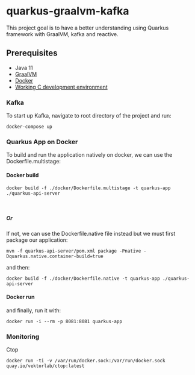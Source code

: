 # quarkus-graalvm-kafka
This project goal is to have a better understanding using Quarkus framework with GraalVM, kafka and reactive.

## Prerequisites

- Java 11
- [GraalVM](https://quarkus.io/guides/building-native-image#configuring-graalvm)
- [Docker](https://www.docker.com/products/docker-desktop)
- [Working C development environment](https://quarkus.io/guides/building-native-image#configuring-c-development)

### Kafka
To start up Kafka, navigate to root directory of the project and run:

```
docker-compose up
```

### Quarkus App on Docker
To build and run the application natively on docker, we can use the Dockerfile.multistage:

#### Docker build

```
docker build -f ./docker/Dockerfile.multistage -t quarkus-app ./quarkus-api-server
```

<br>

##### Or

If not, we can use the Dockerfile.native file instead but we must first package our application:

```
mvn -f quarkus-api-server/pom.xml package -Pnative -Dquarkus.native.container-build=true
```

and then:

```
docker build -f ./docker/Dockerfile.native -t quarkus-app ./quarkus-api-server
```

#### Docker run
and finally, run it with:

```
docker run -i --rm -p 8081:8081 quarkus-app
```

### Monitoring
Ctop

```
docker run -ti -v /var/run/docker.sock:/var/run/docker.sock quay.io/vektorlab/ctop:latest
```

